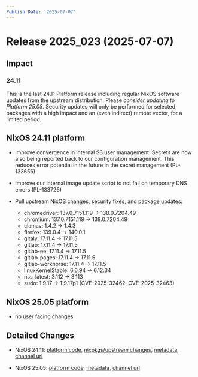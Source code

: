 ```yaml
---
Publish Date: '2025-07-07'
---
```



# Release 2025_023 (2025-07-07)

## Impact

### 24.11

This is the last 24.11 Platform release including regular NixOS software updates from the upstream distribution.
Please *consider updating to Platform 25.05*. Security updates will only be performed for selected packages with a high impact and an (even indirect) remote vector, for a limited period.


## NixOS 24.11 platform

- Improve convergence in internal S3 user management. Secrets are now also being reported back to our configuration
  management. This reduces error potential in the future in the secret management (PL-133656)

- Improve our internal image update script to not fail on temporary DNS errors (PL-133726)

- Pull upstream NixOS changes, security fixes, and package updates:
    - chromedriver: 137.0.7151.119 -> 138.0.7204.49
    - chromium: 137.0.7151.119 -> 138.0.7204.49
    - clamav: 1.4.2 -> 1.4.3
    - firefox: 139.0.4 -> 140.0.1
    - gitaly: 17.11.4 -> 17.11.5
    - gitlab: 17.11.4 -> 17.11.5
    - gitlab-ee: 17.11.4 -> 17.11.5
    - gitlab-pages: 17.11.4 -> 17.11.5
    - gitlab-workhorse: 17.11.4 -> 17.11.5
    - linuxKernelStable: 6.6.94 -> 6.12.34
    - nss_latest: 3.112 -> 3.113
    - sudo: 1.9.17 -> 1.9.17p1 (CVE-2025-32462, CVE-2025-32463)


## NixOS 25.05 platform

- no user facing changes



## Detailed Changes

- NixOS 24.11: [platform code](https://github.com/flyingcircusio/fc-nixos/compare/920b3aaf6bc804e6d36188ca551f4f76bf01ec99...42697a14a71616edc4f7450a36e5303c9eb8ace3), [nixpkgs/upstream changes](https://github.com/flyingcircusio/nixpkgs/compare/7a49d0ead610694a58e716c37ac616f310b1b156...999b4004c4db402f811a26e180363696fd4ffe18), [metadata](https://my.flyingcircus.io/releases/metadata/fc-24.11-production/2025_023), [channel url](https://hydra.flyingcircus.io/build/6234926/download/1/nixexprs.tar.xz)

- NixOS 25.05: [platform code](https://github.com/flyingcircusio/fc-nixos/compare/7c0ab567cc4f94429db943113365668f43d30cbd...d8f322667ca159306d28dca60ff6feec614aabba), [metadata](https://my.flyingcircus.io/releases/metadata/fc-25.05-production/2025_023), [channel url](https://hydra.flyingcircus.io/build/6244780/download/1/nixexprs.tar.xz)


